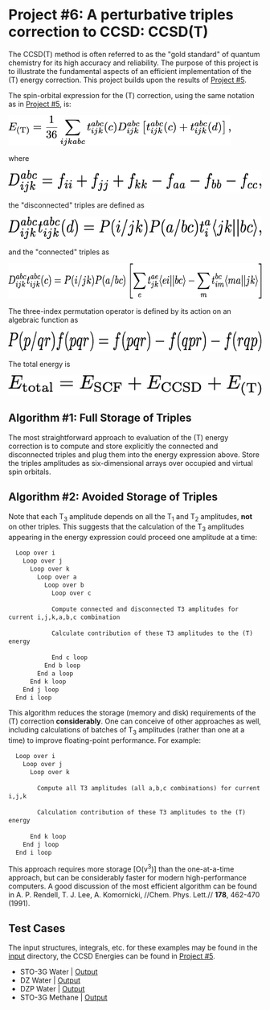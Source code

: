 # Project #6: A perturbative triples correction to CCSD: CCSD(T)

The CCSD(T) method is often referred to as the "gold standard" of quantum chemistry for its high accuracy and reliability.  The purpose of this project is to illustrate the fundamental aspects of an efficient implementation of the (T) energy correction.  This project builds upon the results of 
[Project #5](../Project%2305).

The spin-orbital expression for the (T) correction, using the same notation as in 
[Project #5](../Project%2305), is:

<img src="./figures/t-correction.png" height="60">

where 

<img src="./figures/D.png" height="45">

the "disconnected" triples are defined as

<img src="./figures/disconnected-triples.png" height="45">

and the "connected" triples as

<img src="./figures/connected-triples.png" height="70">

The three-index permutation operator is defined by its action on an algebraic function as

<img src="./figures/three-index-permutation.png" height="40">

The total energy is

<img src="./figures/total-energy.png" height="40">

## Algorithm #1: Full Storage of Triples

The most straightforward approach to evaluation of the (T) energy correction is to compute and store explicitly the connected and disconnected triples and plug them into the energy expression above. Store the triples amplitudes as six-dimensional arrays over occupied and virtual spin orbitals. 

## Algorithm #2: Avoided Storage of Triples

Note that each T<sub>3</sub> amplitude depends on all the T<sub>1</sub> and T<sub>2</sub> amplitudes, **not** on other triples.  This suggests that the calculation of the T<sub>3</sub> amplitudes appearing in the energy expression could proceed one amplitude at a time:

```
  Loop over i
    Loop over j
      Loop over k
        Loop over a
          Loop over b
            Loop over c
  
            Compute connected and disconnected T3 amplitudes for current i,j,k,a,b,c combination
  
            Calculate contribution of these T3 amplitudes to the (T) energy
  
            End c loop
          End b loop
        End a loop
      End k loop
    End j loop
  End i loop
```

This algorithm reduces the storage (memory and disk) requirements of the (T) correction **considerably**.  One can conceive of other approaches as well, including calculations of batches of T<sub>3</sub> amplitudes (rather than one at a time) to improve floating-point performance.  For example:

```
  Loop over i
    Loop over j
      Loop over k
  
        Compute all T3 amplitudes (all a,b,c combinations) for current i,j,k
  
        Calculation contribution of these T3 amplitudes to the (T) energy
  
      End k loop
    End j loop
  End i loop
```

This approach requires more storage [O(v<sup>3</sup>)] than the one-at-a-time approach, but can be considerably faster for modern high-performance computers.  A good discussion of the most efficient algorithm can be found in A. P. Rendell, T. J. Lee, A. Komornicki, //Chem. Phys. Lett.// **178**, 462-470 (1991).

## Test Cases
The input structures, integrals, etc. for these examples may be found in the [input](./input) 
directory, the CCSD Energies can be found in [Project #5](../Project%2305).

* STO-3G Water | [Output](./output/h2o/STO-3G/output.txt) 
* DZ Water | [Output](./output/h2o/DZ/output.txt) 
* DZP Water | [Output](./output/h2o/DZP/output.txt) 
* STO-3G Methane | [Output](./output/ch4/STO-3G/output.txt) 
